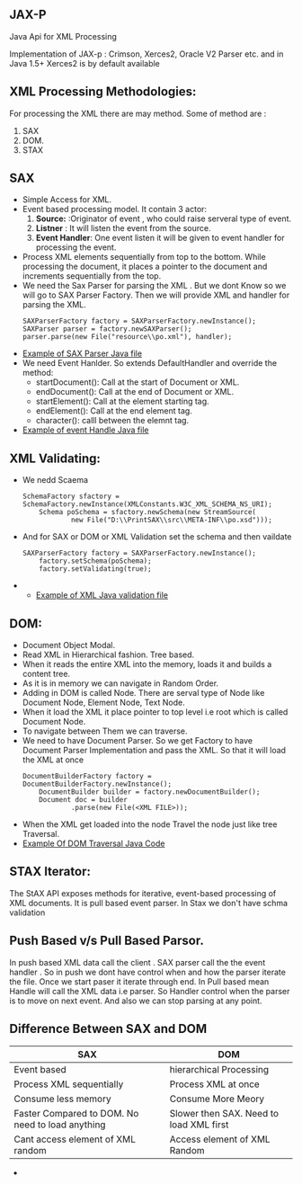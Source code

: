 ## JAX-P
Java Api for XML Processing

Implementation of JAX-p : Crimson, Xerces2, Oracle V2 Parser etc. and in Java 1.5+ Xerces2 is by default available 

## XML Processing Methodologies:
For processing the XML there are may  method. Some of method are :

 1. SAX
 2. DOM.
 3. STAX
 
 

## SAX

 - Simple Access for XML.
 - Event based processing model. It contain 3 actor:
	 1. **Source:** :Originator of event , who could raise serveral type of event.
	 2. **Listner** : It will listen the event from the source.
	 3. **Event Handler**: One event listen it will be given to event handler for processing the event.
 - Process XML elements sequentially from top to the bottom. While processing the document, it places a pointer to the document and increments sequentially from the top.
 - We need the Sax Parser for parsing the XML . But we dont Know so we will go to SAX Parser Factory. Then we will provide XML and handler for parsing the XML.
	```
	SAXParserFactory factory = SAXParserFactory.newInstance();
	SAXParser parser = factory.newSAXParser();
	parser.parse(new File("resource\\po.xml"), handler);
	```
 - [Example  of SAX Parser Java file](PrintSAX/src/com/ps/test/PSTest.java)
 - We need Event Hanlder. So extends DefaultHandler and override the method: 
	- startDocument(): Call at the start of Document or XML.
	- endDocument(): Call at the end of Document or XML.
	- startElement(): Call at the element starting tag.
	- endElement(): Call at the end element tag.
	- character(): calll between the elemnt tag.
 - [Example of event Handle Java file](PrintSAX/src/com/ps/handler/PrintHandler.java)
 
 
## XML Validating:
 - We nedd Scaema 
	```
	SchemaFactory sfactory = SchemaFactory.newInstance(XMLConstants.W3C_XML_SCHEMA_NS_URI);
		Schema poSchema = sfactory.newSchema(new StreamSource(
				new File("D:\\PrintSAX\\src\\META-INF\\po.xsd")));
	```
 - And for SAX or DOM or XML Validation set the schema and then vaildate
	```
	SAXParserFactory factory = SAXParserFactory.newInstance();
		factory.setSchema(poSchema);
		factory.setValidating(true);
	```
 -  - [Example  of XML Java validation file](ValidateXml/src/com/vx/test/POValidatorTest.java)

 
## DOM:

 - Document Object Modal.
 - Read XML in Hierarchical fashion. Tree based.
 - When it reads the entire XML into the memory, loads it and builds a content tree.
 - As it is in memory we can navigate in Random Order.
 - Adding in DOM is called Node. There are serval type of Node like Document Node, Element Node, Text Node.
 - When it load the XML it place pointer to top level i.e root which is called Document Node.
 - To navigate between Them we can traverse.
 - We need to have Document Parser. So we get Factory to have Document Parser Implementation and pass the XML. So that it will load the XML at once
	```
	DocumentBuilderFactory factory = DocumentBuilderFactory.newInstance();
		DocumentBuilder builder = factory.newDocumentBuilder();
		Document doc = builder
				.parse(new File(<XML FILE>));
	```
- When  the XML get loaded into the node Travel the node just like tree Traversal.
 - [Example Of DOM Traversal Java Code](DomTraversal/src/com/dt/test/DomTraversalTest.java)
 
 
 

## STAX Iterator:

The StAX API exposes methods for iterative, event-based processing of XML documents. It is pull based event parser.
In Stax we don't have schma validation

## Push Based v/s Pull Based Parsor.
In push based XML data call the client . SAX parser call the the event handler . So in push we dont have control when and how the parser iterate the file. Once we start paser it iterate through end. 
In Pull based mean Handle will call the XML data i.e parser. So Handler control when the parser is to move on next event. And also we can stop parsing at any point.

## Difference Between SAX and DOM
|SAX| DOM |
|--|--|
| Event based |hierarchical Processing  |
|Process XML sequentially| Process XML at once|
|Consume less memory | Consume More Meory|
|Faster Compared to DOM. No need to load anything | Slower then SAX. Need to load XML first|
| Cant access element of XML random| Access element of XML Random|



 - 
